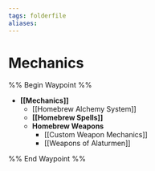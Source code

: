 ```yaml
---
tags: folderfile
aliases:
---
```


# Mechanics
%% Begin Waypoint %%
- **[[Mechanics]]**
	- [[Homebrew Alchemy System]]
	- **[[Homebrew Spells]]**
	- **Homebrew Weapons**
		- [[Custom Weapon Mechanics]]
		- [[Weapons of Alaturmen]]

%% End Waypoint %%
